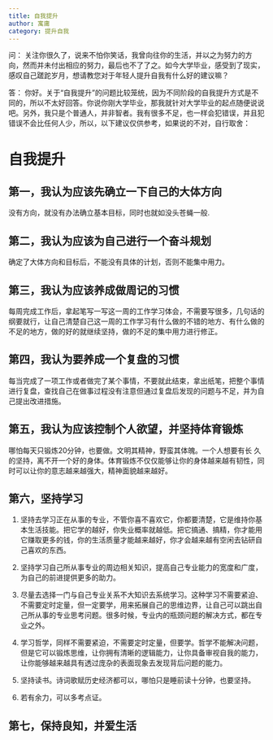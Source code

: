 ```yaml
---
title: 自我提升
author: 寓庸
category: 提升自我
---
```

问：
关注你很久了，说来不怕你笑话，我曾向往你的生活，并以之为努力的方向，然而并未付出相应的努力，最后也不了了之。如今大学毕业，感受到了现实，感叹自己蹉跎岁月，想请教您对于年轻人提升自我有什么好的建议嘛？

答：
你好。关于“自我提升”的问题比较笼统，因为不同阶段的自我提升方式是不同的，所以不太好回答。你说你刚大学毕业，那我就针对大学毕业的起点随便说说吧。另外，我只是个普通人，并非智者。我有很多不足，也一样会犯错误，并且犯错误不会比任何人少，所以，以下建议仅供参考，如果说的不对，自行取舍：

# 自我提升
## 第一，我认为应该先确立一下自己的大体方向
没有方向，就没有办法确立基本目标，同时也就如没头苍蝇一般.

## 第二，我认为应该为自己进行一个奋斗规划
确定了大体方向和目标后，不能没有具体的计划，否则不能集中用力。

## 第三，我认为应该养成做周记的习惯
每周完成工作后，拿起笔写一写这一周的工作学习体会，不需要写很多，几句话的纲要就行，让自己清楚自己这一周的工作学习有什么做的不错的地方、有什么做的不足的地方，做的好的就继续坚持，做的不足的集中用力进行修正。

## 第四，我认为要养成一个复盘的习惯
每当完成了一项工作或者做完了某个事情，不要就此结束，拿出纸笔，把整个事情进行复盘，查找自己在做事过程没有注意但通过复盘后发现的问题与不足，并为自己提出改进措施。

## 第五，我认为应该控制个人欲望，并坚持体育锻炼
哪怕每天只锻炼20分钟，也要做。文明其精神，野蛮其体魄。一个人想要有长 久的坚持，离不开一个好的身体。体育锻炼不仅仅能够让你的身体越来越有韧性，同时可以让你的意志越来越强大，精神面貌越来越好。

## 第六，坚持学习

1. 坚持去学习正在从事的专业，不管你喜不喜欢它，你都要清楚，它是维持你基本生活技能。把它学的越好，你失业概率就越低。把它搞通、搞精，你才能用它赚取更多的钱，你的生活质量才能越来越好，你才会越来越有空闲去钻研自己喜欢的东西。

2. 坚持学习自己所从事专业的周边相关知识，提高自己专业能力的宽度和广度，为自己的前进提供更多的助力。

3. 尽量去选择一门与自己专业关系不大知识去系统学习。这种学习不需要紧迫、不需要定时定量，但一定要学，用来拓展自己的思维边界，让自己可以跳出自己所从事的专业思考问题。很多时候，专业内的瓶颈问题的解决方式，都在专业之外。

4. 学习哲学，同样不需要紧迫，不需要定时定量，但要学。哲学不能解决问题，但是它可以锻炼思维，让你拥有清晰的逻辑能力，让你具备审视自我的能力，让你能够越来越具有透过庞杂的表面现象去发现背后问题的能力。

5. 坚持读书。诗词歌赋历史经济都可以，哪怕只是睡前读十分钟，也要坚持。

6. 若有余力，可以多考点证。

## 第七，保持良知，并爱生活